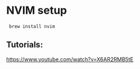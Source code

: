# NVIM setup

``` brew install nvim```



## Tutorials:

https://www.youtube.com/watch?v=X6AR2RMB5tE
